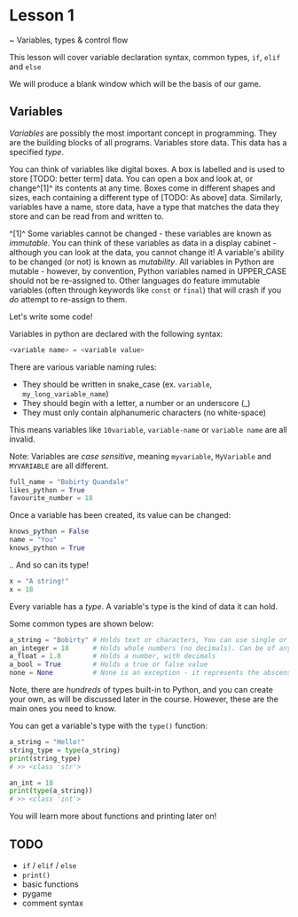 # Lesson 1

~ Variables, types & control flow

This lesson will cover variable declaration syntax, common types, `if`, `elif` and `else`

We will produce a blank window which will be the basis of our game.

## Variables

*Variables* are possibly the most important concept in programming. They are the building blocks of all programs.
Variables store data. This data has a specified *type*.

You can think of variables like digital boxes. A box is labelled and is used to store [TODO: better term] data. You can open a box and look at, or change^[1]^ its contents at any time. Boxes come in different shapes and sizes, each containing a different type of [TODO: As above] data.
Similarly, variables have a name, store data, have a type that matches the data they store and can be read from and written to.

^[1]^ Some variables cannot be changed - these variables are known as *immutable*. You can think of these variables as data in a display cabinet - although you can look at the data, you cannot change it!
A variable's ability to be changed (or not) is known as *mutability*. All variables in Python are mutable - however, by convention, Python variables named in UPPER_CASE should not be re-assigned to.
Other languages do feature immutable variables (often through keywords like `const` or `final`) that will crash if you *do* attempt to re-assign to them.

Let's write some code!

Variables in python are declared with the following syntax:

```python
<variable name> = <variable value>
```

There are various variable naming rules:

- They should be written in snake_case (ex. `variable`, `my_long_variable_name`)
- They should begin with a letter, a number or an underscore (_)
- They must only contain alphanumeric characters (no white-space)

This means variables like `10variable`, `variable-name` or `variable name` are all invalid.

Note:
Variables are *case sensitive*, meaning `myvariable`, `MyVariable` and `MYVARIABLE` are all different.

```python
full_name = "Bobirty Quandale"
likes_python = True
favourite_number = 18
```

Once a variable has been created, its value can be changed:

```python
knows_python = False
name = "You"
knows_python = True
```

.. And so can its type!

```python
x = "A string!"
x = 18
```

Every variable has a *type*. A variable's type is the kind of data it can hold.

Some common types are shown below:

```python
a_string = "Bobirty" # Holds text or characters, You can use single or double quotes ("text" or 'text')
an_integer = 18      # Holds whole numbers (no decimals). Can be of any size, and negative
a_float = 1.8        # Holds a number, with decimals
a_bool = True        # Holds a true or false value
none = None          # None is an exception - it represents the abscense of a value
```

Note, there are *hundreds* of types built-in to Python, and you can create your own, as will be discussed later in the course. However, these are the main ones you need to know.

You can get a variable's type with the `type()` function:

```python
a_string = "Hello!"
string_type = type(a_string)
print(string_type)
# >> <class 'str'>

an_int = 18
print(type(a_string))
# >> <class 'int'>
```

You will learn more about functions and printing later on!

## TODO

- `if` / `elif` / `else`
- `print()`
- basic functions
- pygame
- comment syntax
